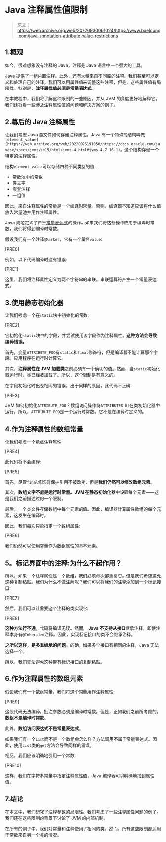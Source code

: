 # Java 注释属性值限制

> 原文：<https://web.archive.org/web/20220930061024/https://www.baeldung.com/java-annotation-attribute-value-restrictions>

## 1.概观

如今，很难想象没有注释的 Java，注释是 Java 语言中一个强大的工具。

Java 提供了一组[内置注释](/web/20220926191050/https://www.baeldung.com/java-default-annotations)。此外，还有大量来自不同库的注释。我们甚至可以定义和处理自己的注释。我们可以用属性值来调整这些注释，但是，这些属性值有局限性。特别是，**注释属性值必须是常量表达式**。

在本教程中，我们将了解这种限制的一些原因，并从 JVM 的角度更好地解释它。我们还将看一些涉及注释属性值的问题和解决方案的例子。

## 2.幕后的 Java 注释属性

让我们考虑 Java 类文件如何存储注释属性。Java 有一个特殊的结构叫做`[element_value](https://web.archive.org/web/20220926191050/https://docs.oracle.com/javase/specs/jvms/se15/html/jvms-4.html#jvms-4.7.16.1)`。这个结构存储一个特定的注释属性。

结构`element_value`可以存储四种不同类型的值:

*   常数池中的常数
*   类文字
*   嵌套注释
*   一组值

因此，来自注释属性的常量是一个编译时常量。否则，编译器不知道应该将什么值放入常量池并用作注释属性。

Java 规范定义了产生[常量表达式](https://web.archive.org/web/20220926191050/https://docs.oracle.com/javase/specs/jls/se8/html/jls-15.html#jls-15.28)的操作。如果我们将这些操作应用于编译时常数，我们将得到编译时常数。

假设我们有一个注释`@Marker`，它有一个属性`value`:

[PRE0]

例如，以下代码编译时没有错误:

[PRE1]

这里，我们将注释属性定义为两个字符串的串联。串联运算符产生一个常量表达式。

## 3.使用静态初始化器

让我们考虑一个在`static`块中初始化的常数:

[PRE2]

它初始化`static`块中的字段，并尝试使用该字段作为注释属性。**这种方法会导致编译错误。**

首先，变量`ATTRIBUTE_FOO`有`static`和`final`修饰符，但是编译器不能计算那个字段。应用程序在运行时计算它。

其次，**注释属性在 JVM 加载类**之前必须有一个确切的值。然而，当`static`初始化器运行时，类已经被加载了。所以，这个限制是有意义的。

在字段初始化时出现相同的错误。出于同样的原因，此代码不正确:

[PRE3]

JVM 如何初始化`ATTRIBUTE_FOO`？数组访问操作符`ATTRIBUTES[0]`在类初始化器中运行。所以，`ATTRIBUTE_FOO`是一个运行时常数。它不是在编译时定义的。

## 4.作为注释属性的数组常量

让我们考虑一个数组注释属性:

[PRE4]

此代码将不会编译:

[PRE5]

首先，尽管`final`修饰符保护引用不被改变，但是**我们仍然可以修改数组元素**。

其次，**数组文字不能是运行时常量。JVM 在静态初始化器**中设置每个元素——这是我们之前描述过的一个限制。

最后，一个类文件存储数组中每个元素的值。因此，编译器计算属性数组的每个元素，这发生在编译时。

因此，我们每次只能指定一个数组属性:

[PRE6]

我们仍然可以使用常量作为数组属性的基本元素。

## 5。标记界面中的注释:为什么不起作用？

所以，如果一个注释属性是一个数组，我们必须每次都重复它。但是我们希望避免这种复制粘贴。我们为什么不做注解呢？我们可以将我们的注释添加到一个[标记接口](/web/20220926191050/https://www.baeldung.com/java-marker-interfaces#:~:text=A%20marker%20interface%20is%20an,also%20called%20a%20tagging%20interface.):

[PRE7]

然后，我们可以让需要这个注释的类实现它:

[PRE8]

**这种方法行不通**。代码将编译无误。然而， **Java 不支持从接口**继承注释，即使注释本身有`@Inherited`注释。因此，实现标记接口的类不会继承注释。

**之所以这样，是多重继承的问题**。的确，如果多个接口有相同的注释，Java 无法选择一个。

所以，我们无法避免这种带有标记接口的复制粘贴。

## 6.作为注释属性的数组元素

假设我们有一个数组常量，我们将这个常量用作注释属性:

[PRE9]

这段代码无法编译。批注参数必须是编译时常数。但是，正如我们之前所考虑的，**数组不是编译时常数**。

此外，**数组访问表达式不是常量表达式**。

如果我们有一个`List`而不是一个数组会怎么样？方法调用不属于常量表达式。因此，使用`List`类的`get`方法会导致同样的错误。

相反，我们应该明确地引用一个常数:

[PRE10]

这样，我们在字符串常量中指定注释属性值，Java 编译器可以明确地找到属性值。

## 7.结论

在本文中，我们研究了注释参数的局限性。我们考虑了一些注释属性问题的例子。我们还在这些限制的背景下讨论了 JVM 的内部机制。

在所有的例子中，我们对常量和注释使用了相同的类。然而，所有这些限制都适用于常数来自另一个类的情况。